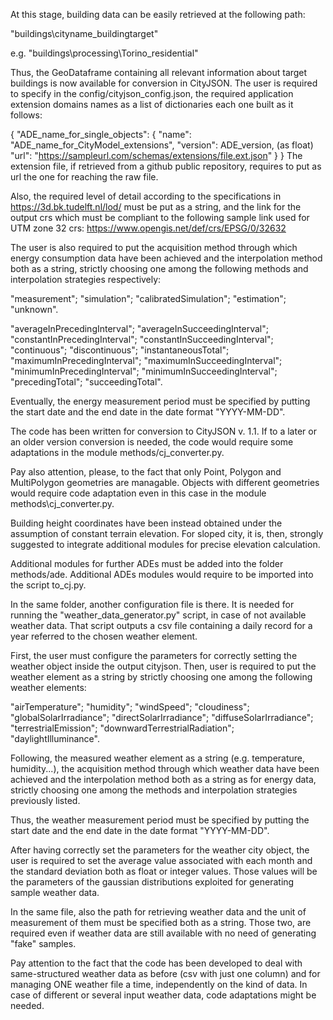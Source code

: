At this stage, building data can be easily retrieved at the following path:

"buildings\cityname_buildingtarget"

e.g. "buildings\processing\Torino_residential"

Thus, the GeoDataframe containing all relevant information about target buildings is now available for conversion in CityJSON. 
The user is required to specify in the config/cityjson_config.json, the required application extension domains names as a list of dictionaries each one built as it follows:

{
  "ADE_name_for_single_objects": {
    "name": "ADE_name_for_CityModel_extensions",
    "version": ADE_version, (as float)
    "url": "https://sampleurl.com/schemas/extensions/file.ext.json"
  }
}
The extension file, if retrieved from a github public repository, requires to put as url the one for reaching the raw file.

Also, the required level of detail according to the specifications in https://3d.bk.tudelft.nl/lod/ must be put as a string, 
and the link for the output crs which must be compliant to the following sample link used for UTM zone 32 crs:
https://www.opengis.net/def/crs/EPSG/0/32632

The user is also required to put the acquisition method through which energy consumption data have been achieved and the interpolation method both as a string, 
strictly choosing one among the following methods and interpolation strategies respectively:

  "measurement";
  "simulation";
  "calibratedSimulation";
  "estimation";
  "unknown".

  "averageInPrecedingInterval";
  "averageInSucceedingInterval";
  "constantInPrecedingInterval";
  "constantInSucceedingInterval";
  "continuous";
  "discontinuous";
  "instantaneousTotal";
  "maximumInPrecedingInterval";
  "maximumInSucceedingInterval";
  "minimumInPrecedingInterval";
  "minimumInSucceedingInterval";
  "precedingTotal";
  "succeedingTotal".

Eventually, the energy measurement period must be specified by putting the start date and the end date in the date format "YYYY-MM-DD".

The code has been written for conversion to CityJSON v. 1.1. 
If to a later or an older version conversion is needed, the code would require some adaptations in the module methods/cj_converter.py.

Pay also attention, please, to the fact that only Point, Polygon and MultiPolygon geometries are managable. 
Objects with different geometries would require code adaptation even in this case in the module methods\cj_converter.py.

Building height coordinates have been instead obtained under the assumption of constant terrain elevation. 
For sloped city, it is, then, strongly suggested to integrate additional modules for precise elevation calculation. 

Additional modules for further ADEs must be added into the folder methods/ade. 
Additional ADEs modules would require to be imported into the script to_cj.py.

In the same folder, another configuration file is there. 
It is needed for running the "weather_data_generator.py" script, in case of not available weather data.
That script outputs a csv file containing a daily record for a year referred to the chosen weather element.

First, the user must configure the parameters for correctly setting the weather object inside the output cityjson.
Then, user is required to put the weather element as a string by strictly choosing one among the following weather elements:
  
  "airTemperature";
  "humidity";
  "windSpeed";
  "cloudiness";
  "globalSolarIrradiance";
  "directSolarIrradiance";
  "diffuseSolarIrradiance";
  "terrestrialEmission";
  "downwardTerrestrialRadiation";
  "daylightIlluminance".

Following, the measured weather element as a string (e.g. temperature, humidity...), the acquisition method through which weather data have been achieved and the interpolation method both as a string
as for energy data, strictly choosing one among the methods and interpolation strategies previously listed.

Thus, the weather measurement period must be specified by putting the start date and the end date in the date format "YYYY-MM-DD".

After having correctly set the parameters for the weather city object, the user is required to set the average value associated with each month and the standard deviation both as float or integer values.
Those values will be the parameters of the gaussian distributions exploited for generating sample weather data.

In the same file, also the path for retrieving weather data and the unit of measurement of them must be specified both as a string.
Those two, are required even if weather data are still available with no need of generating "fake" samples.

Pay attention to the fact that the code has been developed to deal with same-structured weather data as before  (csv with just one column) and for managing ONE weather file a time, independently on the kind of data.
In case of different or several input weather data, code adaptations might be needed.